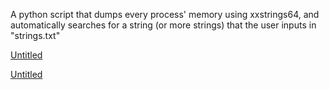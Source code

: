 A python script that dumps every process' memory using xxstrings64, and automatically searches for a string (or more strings) that the user inputs in "strings.txt"

[Untitled](https://r2.e-z.host/c201f798-41b9-4102-bda3-8f4dd1972a20/sdmzm38j.png)

[Untitled](https://r2.e-z.host/c201f798-41b9-4102-bda3-8f4dd1972a20/x4or4blh.png)
